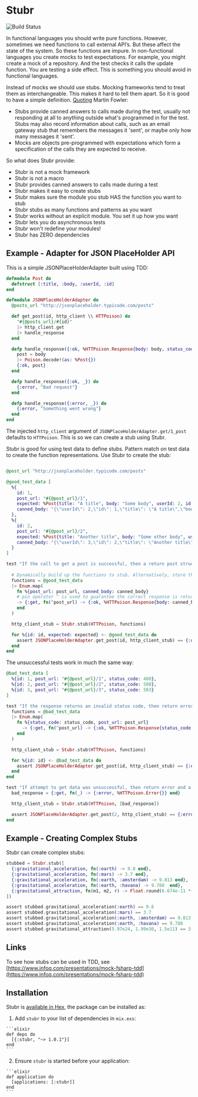 # Stubr

![Build Status](https://travis-ci.org/leighshepperson/stubr.svg?branch=master)

In functional languages you should write pure functions. However, sometimes we need functions to call external API’s. But these affect the state of the system. So these functions are impure. In non-functional languages you create mocks to test expectations. For example, you might create a mock of a repository. And the test checks it calls the update function. You are testing a side effect. This is something you should avoid in functional languages. 

Instead of mocks we should use stubs. Mocking frameworks tend to treat them as interchangeable. This makes it hard to tell them apart. So it is good to have a simple definition. [Quoting](http://martinfowler.com/articles/mocksArentStubs.html) Martin Fowler:

* Stubs provide canned answers to calls made during the test, usually not responding at all to anything outside what's programmed in for the test. Stubs may also record information about calls, such as an email gateway stub that remembers the messages it 'sent', or maybe only how many messages it 'sent'.
* Mocks are objects pre-programmed with expectations which form a specification of the calls they are expected to receive.

So what does Stubr provide:

* Stubr is not a mock framework
* Stubr is not a macro
* Stubr provides canned answers to calls made during a test
* Stubr makes it easy to create stubs
* Stubr makes sure the module you stub HAS the function you want to stub
* Stubr stubs as many functions and patterns as you want
* Stubr works without an explicit module. You set it up how you want
* Stubr lets you do asynchronous tests
* Stubr won't redefine your modules!
* Stubr has ZERO dependencies

## Example - Adapter for JSON PlaceHolder API

This is a simple JSONPlaceHolderAdapter built using TDD:

```elixir
defmodule Post do
  defstruct [:title, :body, :userId, :id]
end

defmodule JSONPlaceHolderAdapter do
  @posts_url "http://jsonplaceholder.typicode.com/posts"

  def get_post(id, http_client \\ HTTPoison) do
    "#{@posts_url}/#{id}"
    |> http_client.get
    |> handle_response
  end

  defp handle_response({:ok, %HTTPoison.Response{body: body, status_code: 200}}) do
    post = body
    |> Poison.decode!(as: %Post{})
    {:ok, post}
  end

  defp handle_response({:ok, _}) do
    {:error, "Bad request"}
  end

  defp handle_response({:error, _}) do
    {:error, "Something went wrong"}
  end
end

```

The injected `http_client` argument of `JSONPlaceHolderAdapter.get/1_post` defaults to `HTTPoison`. This is so we can create a stub using Stubr.

Stubr is good for using test data to define stubs. Pattern match on test data to create the function representations. Use Stubr to create the stub:

```elixir

@post_url "http://jsonplaceholder.typicode.com/posts"

@good_test_data [
  %{
    id: 1,
    post_url: "#{@post_url}/1",
    expected: %Post{title: "A title", body: "Some body", userId: 2, id: 1},
    canned_body: "{\"userId\": 2,\"id\": 1,\"title\": \"A title\",\"body\": \"Some body\"}"
  },
  %{
    id: 2,
    post_url: "#{@post_url}/2",
    expected: %Post{title: "Another title", body: "Some other body", userId: 3, id: 2},
    canned_body: "{\"userId\": 3,\"id\": 2,\"title\": \"Another title\",\"body\": \"Some other body\"}"
  }
]

test "If the call to get a post is successful, then a return post struct with id, userId, body and title" do
  
  # Dynamically build up the functions to stub. Alternatively, store them with the test data
  functions = @good_test_data
  |> Enum.map(
    fn %{post_url: post_url, canned_body: canned_body}
    # pin operator ^ is used to guarantee the correct response is returned
    -> {:get, fn(^post_url) -> {:ok, %HTTPoison.Response{body: canned_body, status_code: 200}} end}
    end
  )

  http_client_stub = Stubr.stub(HTTPoison, functions)

  for %{id: id, expected: expected} <- @good_test_data do
    assert JSONPlaceHolderAdapter.get_post(id, http_client_stub) == {:ok, expected}
  end
end

```

The unsuccessful tests work in much the same way:

```elixir
@bad_test_data [
  %{id: 1, post_url: "#{@post_url}/1", status_code: 400},
  %{id: 2, post_url: "#{@post_url}/2", status_code: 500},
  %{id: 3, post_url: "#{@post_url}/3", status_code: 503}
]

test "If the response returns an invalid status code, then return error and a message" do
  functions = @bad_test_data
  |> Enum.map(
    fn %{status_code: status_code, post_url: post_url}
      -> {:get, fn(^post_url) -> {:ok, %HTTPoison.Response{status_code: status_code}} end}
    end
  )

  http_client_stub = Stubr.stub(HTTPoison, functions)

  for %{id: id} <- @bad_test_data do
    assert JSONPlaceHolderAdapter.get_post(id, http_client_stub) == {:error, "Bad request"}
  end
end

test "If attempt to get data was unsuccessful, then return error and a message" do
  bad_response = {:get, fn(_) -> {:error, %HTTPoison.Error{}} end}

  http_client_stub = Stubr.stub(HTTPoison, [bad_response])

  assert JSONPlaceHolderAdapter.get_post(2, http_client_stub) == {:error, "Something went wrong"}
end

```

## Example - Creating Complex Stubs

Stubr can create complex stubs:

```elixir
stubbed = Stubr.stub([
  {:gravitational_acceleration, fn(:earth) -> 9.8 end},
  {:gravitational_acceleration, fn(:mars) -> 3.7 end},
  {:gravitational_acceleration, fn(:earth, :amsterdam) -> 9.813 end},
  {:gravitational_acceleration, fn(:earth, :havana) -> 9.788  end},
  {:gravitational_attraction, fn(m1, m2, r) -> Float.round(6.674e-11 *(m1 * m2) / (r * r), 3) end}
])

assert stubbed.gravitational_acceleration(:earth) == 9.8
assert stubbed.gravitational_acceleration(:mars) == 3.7
assert stubbed.gravitational_acceleration(:earth, :amsterdam) == 9.813
assert stubbed.gravitational_acceleration(:earth, :havana) == 9.788
assert stubbed.gravitational_attraction(5.97e24, 1.99e30, 1.5e11) == 3.523960986666667e22
```

## Links

To see how stubs can be used in TDD, see [https://www.infoq.com/presentations/mock-fsharp-tdd](https://www.infoq.com/presentations/mock-fsharp-tdd)

## Installation

Stubr is [available in Hex](https://hex.pm/packages/stubr), the package can be installed as:

  1. Add `stubr` to your list of dependencies in `mix.exs`:

    ```elixir
    def deps do
      [{:stubr, "~> 1.0.1"}]
    end
    ```

  2. Ensure `stubr` is started before your application:

    ```elixir
    def application do
      [applications: [:stubr]]
    end
    ```

